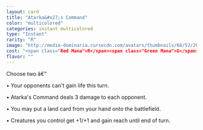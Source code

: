 ```yaml
---
layout: card
title: "Atarka&#x27;s Command"
color: "multicolored"
categories: instant multicolored
type: "Instant"
rarity: "R"
image: "http://media-dominaria.cursecdn.com/avatars/thumbnails/68/52/200/283/635612329311299592.png"
cost: "<span class="Red Mana">R</span><span class="Green Mana">G</span>"
flavor: ""
---
```


Choose two â€”

&bull; Your opponents can't gain life this turn.

&bull; Atarka's Command deals 3 damage to each opponent.

&bull; You may put a land card from your hand onto the battlefield.

&bull; Creatures you control get +1/+1 and gain reach until end of turn.
